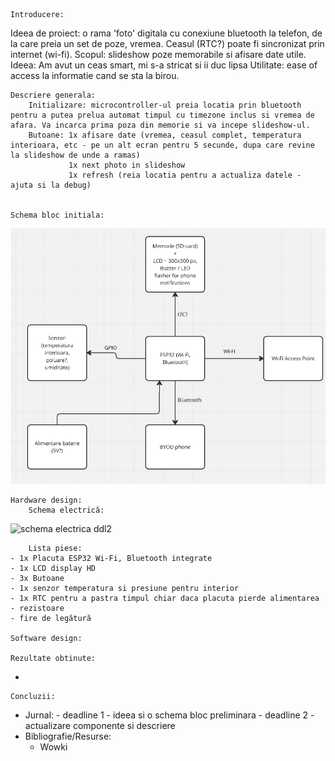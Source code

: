     Introducere:
Ideea de proiect: o rama 'foto' digitala cu conexiune bluetooth la telefon, de la care preia un set de poze, vremea. Ceasul (RTC?) poate fi sincronizat prin internet (wi-fi).
Scopul: slideshow poze memorabile si afisare date utile.
Ideea: Am avut un ceas smart, mi s-a stricat si ii duc lipsa
Utilitate: ease of access la informatie cand se sta la birou.

    Descriere generala:
        Initializare: microcontroller-ul preia locatia prin bluetooth pentru a putea prelua automat timpul cu timezone inclus si vremea de afara. Va incarca prima poza din memorie si va incepe slideshow-ul.
        Butoane: 1x afisare date (vremea, ceasul complet, temperatura interioara, etc - pe un alt ecran pentru 5 secunde, dupa care revine la slideshow de unde a ramas)
                 1x next photo in slideshow
                 1x refresh (reia locatia pentru a actualiza datele - ajuta si la debug)
                 

    Schema bloc initiala:
![alt text](<schema bloc ddl1-1.png>)

    Hardware design:
        Schema electrică:
![schema electrica ddl2](https://github.com/user-attachments/assets/6f73d5ea-e7e8-4568-a52a-691a51dfbc05)

        Lista piese:
    - 1x Placuta ESP32 Wi-Fi, Bluetooth integrate
    - 1x LCD display HD
    - 3x Butoane
    - 1x senzor temperatura si presiune pentru interior
    - 1x RTC pentru a pastra timpul chiar daca placuta pierde alimentarea
    - rezistoare
    - fire de legătură

    Software design:

    Rezultate obtinute:
-

    Concluzii:
-
    Jurnal:
        - deadline 1 - ideea si o schema bloc preliminara
        - deadline 2 - actualizare componente si descriere
-
    Bibliografie/Resurse:
    -   Wowki
